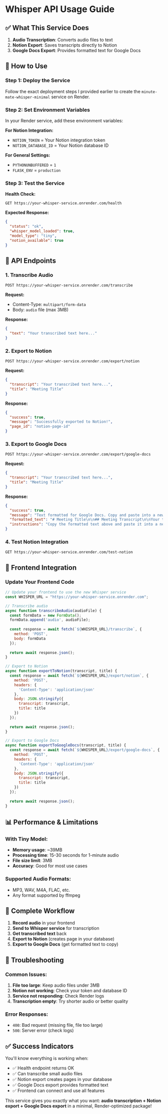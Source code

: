 # Whisper API Usage Guide

## ✅ What This Service Does

1. **Audio Transcription**: Converts audio files to text
2. **Notion Export**: Saves transcripts directly to Notion
3. **Google Docs Export**: Provides formatted text for Google Docs

## 🚀 How to Use

### Step 1: Deploy the Service

Follow the exact deployment steps I provided earlier to create the `minute-mate-whisper-minimal` service on Render.

### Step 2: Set Environment Variables

In your Render service, add these environment variables:

**For Notion Integration:**
- `NOTION_TOKEN` = Your Notion integration token
- `NOTION_DATABASE_ID` = Your Notion database ID

**For General Settings:**
- `PYTHONUNBUFFERED` = `1`
- `FLASK_ENV` = `production`

### Step 3: Test the Service

**Health Check:**
```
GET https://your-whisper-service.onrender.com/health
```

**Expected Response:**
```json
{
  "status": "ok",
  "whisper_model_loaded": true,
  "model_type": "tiny",
  "notion_available": true
}
```

## 📝 API Endpoints

### 1. Transcribe Audio
```
POST https://your-whisper-service.onrender.com/transcribe
```

**Request:**
- Content-Type: `multipart/form-data`
- Body: `audio` file (max 3MB)

**Response:**
```json
{
  "text": "Your transcribed text here..."
}
```

### 2. Export to Notion
```
POST https://your-whisper-service.onrender.com/export/notion
```

**Request:**
```json
{
  "transcript": "Your transcribed text here...",
  "title": "Meeting Title"
}
```

**Response:**
```json
{
  "success": true,
  "message": "Successfully exported to Notion!",
  "page_id": "notion-page-id"
}
```

### 3. Export to Google Docs
```
POST https://your-whisper-service.onrender.com/export/google-docs
```

**Request:**
```json
{
  "transcript": "Your transcribed text here...",
  "title": "Meeting Title"
}
```

**Response:**
```json
{
  "success": true,
  "message": "Text formatted for Google Docs. Copy and paste into a new Google Doc.",
  "formatted_text": "# Meeting Title\n\n## Meeting Transcript\n\nYour text here...",
  "instructions": "Copy the formatted text above and paste it into a new Google Doc"
}
```

### 4. Test Notion Integration
```
GET https://your-whisper-service.onrender.com/test-notion
```

## 🔧 Frontend Integration

### Update Your Frontend Code

```javascript
// Update your frontend to use the new Whisper service
const WHISPER_URL = "https://your-whisper-service.onrender.com";

// Transcribe audio
async function transcribeAudio(audioFile) {
  const formData = new FormData();
  formData.append('audio', audioFile);
  
  const response = await fetch(`${WHISPER_URL}/transcribe`, {
    method: 'POST',
    body: formData
  });
  
  return await response.json();
}

// Export to Notion
async function exportToNotion(transcript, title) {
  const response = await fetch(`${WHISPER_URL}/export/notion`, {
    method: 'POST',
    headers: {
      'Content-Type': 'application/json'
    },
    body: JSON.stringify({
      transcript: transcript,
      title: title
    })
  });
  
  return await response.json();
}

// Export to Google Docs
async function exportToGoogleDocs(transcript, title) {
  const response = await fetch(`${WHISPER_URL}/export/google-docs`, {
    method: 'POST',
    headers: {
      'Content-Type': 'application/json'
    },
    body: JSON.stringify({
      transcript: transcript,
      title: title
    })
  });
  
  return await response.json();
}
```

## 📊 Performance & Limitations

### With Tiny Model:
- **Memory usage**: ~39MB
- **Processing time**: 15-30 seconds for 1-minute audio
- **File size limit**: 3MB
- **Accuracy**: Good for most use cases

### Supported Audio Formats:
- MP3, WAV, M4A, FLAC, etc.
- Any format supported by ffmpeg

## 🎯 Complete Workflow

1. **Record audio** in your frontend
2. **Send to Whisper service** for transcription
3. **Get transcribed text** back
4. **Export to Notion** (creates page in your database)
5. **Export to Google Docs** (get formatted text to copy)

## 🚨 Troubleshooting

### Common Issues:

1. **File too large**: Keep audio files under 3MB
2. **Notion not working**: Check your token and database ID
3. **Service not responding**: Check Render logs
4. **Transcription empty**: Try shorter audio or better quality

### Error Responses:
- `400`: Bad request (missing file, file too large)
- `500`: Server error (check logs)

## ✅ Success Indicators

You'll know everything is working when:
- ✅ Health endpoint returns OK
- ✅ Can transcribe small audio files
- ✅ Notion export creates pages in your database
- ✅ Google Docs export provides formatted text
- ✅ Frontend can connect and use all features

This service gives you exactly what you want: **audio transcription + Notion export + Google Docs export** in a minimal, Render-optimized package! 